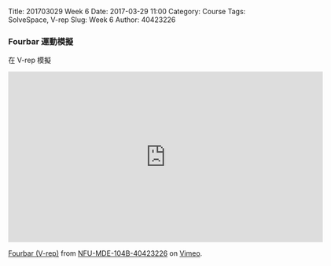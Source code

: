 Title: 201703029 Week 6
Date: 2017-03-29 11:00
Category: Course
Tags: SolveSpace, V-rep
Slug: Week 6
Author: 40423226

<h3>Fourbar 運動模擬</h3>
<p>在 V-rep 模擬</p>
<iframe src="https://player.vimeo.com/video/210018813" width="640" height="347" frameborder="0" webkitallowfullscreen mozallowfullscreen allowfullscreen></iframe>
<p><a href="https://vimeo.com/210018813">Fourbar (V-rep)</a> from <a href="https://vimeo.com/mde40423226">NFU-MDE-104B-40423226</a> on <a href="https://vimeo.com">Vimeo</a>.</p>